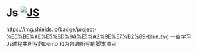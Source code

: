 # Js [![JS](https://img.shields.io/badge/project-%E5%BE%AE%E5%8D%9A%E5%A2%9E%E7%B2%89-blue.svg)](https://github.com/ScarlettRay/Js/tree/master/%E5%BE%AE%E5%8D%9A%E5%A2%9E%E7%B2%89)

https://img.shields.io/badge/project-%E5%BE%AE%E5%8D%9A%E5%A2%9E%E7%B2%89-blue.svg
一些学习Js过程中所写的Demo
和为兴趣所写的脚本项目

